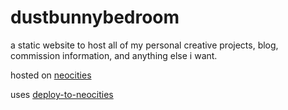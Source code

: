 # dustbunnybedroom

a static website to host all of my personal creative projects, blog, 
commission information, and anything else i want.

hosted on [neocities](https://dustbunnybedroom.neocities.org)

uses [deploy-to-neocities](https://github.com/bcomnes/deploy-to-neocities)
